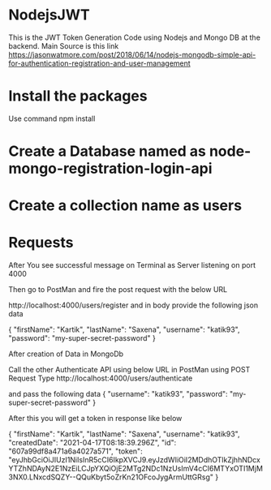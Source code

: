 # NodejsJWT
This is the JWT Token Generation Code using Nodejs and Mongo DB at the backend. Main Source is this link 
https://jasonwatmore.com/post/2018/06/14/nodejs-mongodb-simple-api-for-authentication-registration-and-user-management


# Install the packages 
Use command
npm install


# Create a Database named as node-mongo-registration-login-api
# Create a collection name as users


# Requests

After You see successful message on Terminal as 
Server listening on port 4000

Then go to PostMan and fire the post request with the below URL

http://localhost:4000/users/register
and in body provide the following json data

{
    "firstName": "Kartik",
    "lastName": "Saxena",
    "username": "katik93",
    "password": "my-super-secret-password"
}

After creation of Data in MongoDb

Call the other Authenticate API using below URL in PostMan using POST Request Type
http://localhost:4000/users/authenticate 

and pass the following data 
{
    "username": "katik93",
    "password": "my-super-secret-password"
}

After this you will get a token in response like below

{
    "firstName": "Kartik",
    "lastName": "Saxena",
    "username": "katik93",
    "createdDate": "2021-04-17T08:18:39.296Z",
    "id": "607a99df8a471a6a4027a571",
    "token": "eyJhbGciOiJIUzI1NiIsInR5cCI6IkpXVCJ9.eyJzdWIiOiI2MDdhOTlkZjhhNDcxYTZhNDAyN2E1NzEiLCJpYXQiOjE2MTg2NDc1NzUsImV4cCI6MTYxOTI1MjM3NX0.LNxcdSQZY--QQuKbyt5oZrKn21OFcoJygArmUttGRsg"
}
